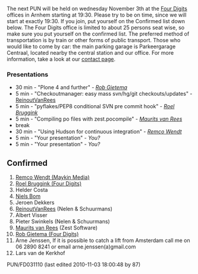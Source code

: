 The next PUN will be held on wednesday November 3th at the [Four Digits](http://www.fourdigits.nl) offices in Arnhem starting at 19:30. Please try to be on time, since we will start at exactly 19:30. If you join, put yourself on the Confirmed list down below. The Four Digits office is limited to about 25 persons seat wise, so make sure you put yourself on the confirmed list. The preferred method of transportation is by train or other forms of public transport. Those who would like to come by car: the main parking garage is Parkeergarage Centraal, located nearby the central station and our office. For more information, take a look at our [contact page](http://www.fourdigits.nl/kantoor/). 

### Presentations

* 30 min - "Plone 4 and further" - *[Rob Gietema](http://www.fourdigits.nl/mensen/rob-gietema/)*
* 5 min - "Checkoutmanager: easy mass svn/hg/git checkouts/updates" - [ReinoutVanRees](https://github.com/elena/python-wiki-replica/blob/main/users/ReinoutVanRees)
* 5 min - "pyflakes/PEP8 conditional SVN pre commit hook" - *[Roel Bruggink](http://www.fourdigits.nl/mensen/roel-bruggink/)*
* 5 min - "Compiling po files with zest.pocompile" - *[Maurits van Rees](http://zestsoftware.nl/over/team/maurits)*
* break
* 30 min - "Using Hudson for continuous integration" - *[Remco Wendt](http://www.maykinmedia.nl)*
* 5 min - "Your presentation" - *You?*
* 5 min - "Your presentation" - *You?*

Confirmed
---------

1. [Remco Wendt (Maykin Media)](http://www.maykinmedia.nl)
2. [Roel Bruggink (Four Digits)](http://www.fourdigits.nl)
3. Helder Costa
4. [Niels Bom](http://www.nielsbom.com)
5. Jeroen Dekkers
6. [ReinoutVanRees](https://github.com/elena/python-wiki-replica/blob/main/users/ReinoutVanRees) (Nelen & Schuurmans)
7. Albert Visser
8. Pieter Swinkels (Nelen & Schuurmans)
9. [Maurits van Rees](http://zestsoftware.nl/over/team/maurits) (Zest Software)
10. [Rob Gietema (Four Digits)](http://www.fourdigits.nl/mensen/rob-gietema)
11. Arne Jenssen, If it is possible to catch a lift from Amsterdam call me on 06 2890 8241 or email arne.jenssen(a)gmail.com
12. Lars van de Kerkhof

PUN/FD031110 (last edited 2010-11-03 18:00:48 by 87)
